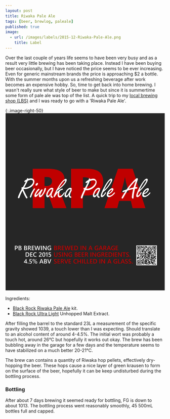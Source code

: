 ```yaml
---
layout: post
title: Riwaka Pale Ale
tags: [beer, brewlog, paleale]
published: true
image: 
  - url: /images/labels/2015-12-Riwaka-Pale-Ale.png
    title: Label
---
```


Over the last couple of years life seems to have been very busy and as a
result very little brewing has been taking place.  Instead I have been buying
beer occasionally, but I have noticed the price seems to be ever increasing.
Even for generic mainstream brands the price is approaching $2 a bottle.  With
the summer months upon us a refreshing beverage after work becomes an
expensive hobby.  So, time to get back into home brewing.  I wasn't really
sure what style of beer to make but since it is summertime some form of pale
ale was top of the list.  A quick trip to my [local brewing shop
(LBS)](http://www.bininn.co.nz/locations/lincoln-road) and I was ready to go
with a 'Riwaka Pale Ale'.

{:.image-right-50}
![Label](/images/labels/2015-12-Riwaka-Pale-Ale.png)

Ingredients:

* [Black Rock Riwaka Pale Ale](http://www.blackrock.co.nz/brew-kits/item/73-riwaka-pale-ale) kit.
* [Black Rock Ultra Light](http://www.blackrock.co.nz/malt-extracts/item/67-unhopped-ultra-light) Unhopped Malt Extract.

After filling the barrel to the standard 23L a measurement of the specific
gravity showed 1039, a touch lower than I was expecting.  Should translate to
an alcohol content of around 4-4.5%.  The initial wort was probably a touch
hot, around 26°C but hopefully it works out okay.  The brew has been bubbling
away in the garage for a few days and the temperature seems to have stabilized
on a much better 20-21°C.

The brew can contains a quantity of Riwaka hop pellets, effectively dry-
hopping the beer.  These hops cause a nice layer of green krausen to form on
the surface of the beer, hopefully it can be keep undisturbed during the
bottling process.

### Bottling

After about 7 days brewing it seemed ready for bottling, FG is down to about 1013.
The bottling process went reasonably smoothly, 45 500mL bottles full and capped.
